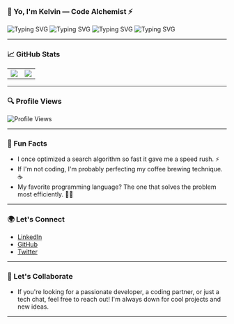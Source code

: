 ### 👋 Yo, I'm Kelvin — Code Alchemist ⚡️

![Typing SVG](https://readme-typing-svg.demolab.com?font=Fira+Code&pause=1000&width=600&lines=🧪+Turning+coffee+into+clean+code...)
![Typing SVG](https://readme-typing-svg.demolab.com?font=Fira+Code&pause=1000&width=600&lines=🧠+Building+brains+into+apps+with+AI+magic)
![Typing SVG](https://readme-typing-svg.demolab.com?font=Fira+Code&pause=1000&width=700&lines=🌍+Code+that+connects+people,+pixels,+and+purpose)
![Typing SVG](https://readme-typing-svg.demolab.com?font=Fira+Code&pause=1000&width=700&lines=🚀+Exploring+tech+galaxies+line+by+line)

---

### 📈 GitHub Stats

<table>
  <tr>
    <td>
      <img src="https://github-readme-stats.vercel.app/api?username=kelvin-go-get&show_icons=true&theme=radical" />
    </td>
    <td>
      <img src="https://github-readme-stats.vercel.app/api/top-langs/?username=kelvin-go-get&layout=compact&theme=radical" />
    </td>
  </tr>
</table>

---

### 🔍 Profile Views

![Profile Views](https://komarev.com/ghpvc/?username=kelvin-go-get&color=blue&style=flat)

---

### 🚀 Fun Facts

- I once optimized a search algorithm so fast it gave me a speed rush. ⚡️
- If I'm not coding, I'm probably perfecting my coffee brewing technique. ☕
- My favorite programming language? The one that solves the problem most efficiently. 🧑‍💻

---

### 🌍 Let's Connect

- [LinkedIn](https://www.linkedin.com/in/kelvin-njuiri-40b492346/)  
- [GitHub](https://github.com/kelvin-go-get)  
- [Twitter](https://x.com/k31v9n)

---

### 💬 Let's Collaborate

- If you're looking for a passionate developer, a coding partner, or just a tech chat, feel free to reach out! I'm always down for cool projects and new ideas. 

---
